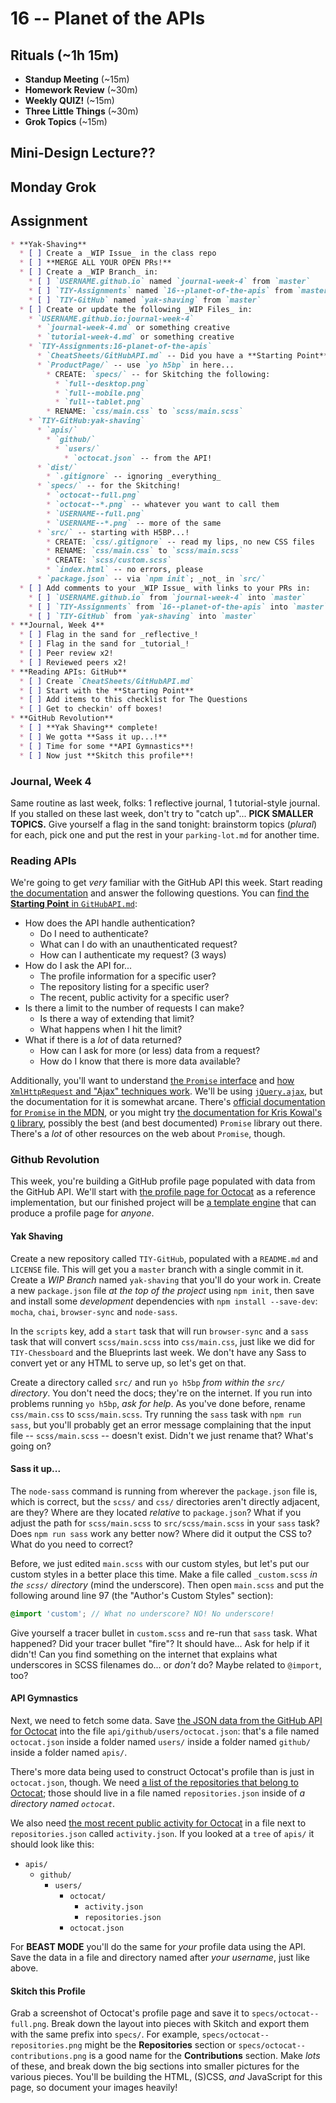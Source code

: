 # 16 -- Planet of the APIs

## Rituals (~1h 15m)

* **Standup Meeting** (~15m)
* **Homework Review** (~30m)
* **Weekly QUIZ!** (~15m)
* **Three Little Things** (~30m)
* **Grok Topics** (~15m)

## Mini-Design Lecture??

## Monday Grok

## Assignment

```markdown
* **Yak-Shaving**
  * [ ] Create a _WIP Issue_ in the class repo
  * [ ] **MERGE ALL YOUR OPEN PRs!**
  * [ ] Create a _WIP Branch_ in:
    * [ ] `USERNAME.github.io` named `journal-week-4` from `master`
    * [ ] `TIY-Assignments` named `16--planet-of-the-apis` from `master`
    * [ ] `TIY-GitHub` named `yak-shaving` from `master`
  * [ ] Create or update the following _WIP Files_ in:
    * `USERNAME.github.io:journal-week-4`
      * `journal-week-4.md` or something creative
      * `tutorial-week-4.md` or something creative
    * `TIY-Assignments:16-planet-of-the-apis`
      * `CheatSheets/GitHubAPI.md` -- Did you have a **Starting Point**?
      * `ProductPage/` -- use `yo h5bp` in here...
        * CREATE: `specs/` -- for Skitching the following:
          * `full--desktop.png`
          * `full--mobile.png`
          * `full--tablet.png`
        * RENAME: `css/main.css` to `scss/main.scss`
    * `TIY-GitHub:yak-shaving`
      * `apis/`
        * `github/`
          * `users/`
            * `octocat.json` -- from the API!
      * `dist/`
        * `.gitignore` -- ignoring _everything_
      * `specs/` -- for the Skitching!
        * `octocat--full.png`
        * `octocat--*.png` -- whatever you want to call them
        * `USERNAME--full.png`
        * `USERNAME--*.png` -- more of the same
      * `src/` -- starting with H5BP...!
        * CREATE: `css/.gitignore` -- read my lips, no new CSS files
        * RENAME: `css/main.css` to `scss/main.scss`
        * CREATE: `scss/custom.scss`
        * `index.html` -- no errors, please
      * `package.json` -- via `npm init`; _not_ in `src/`
  * [ ] Add comments to your _WIP Issue_ with links to your PRs in:
    * [ ] `USERNAME.github.io` from `journal-week-4` into `master`
    * [ ] `TIY-Assignments` from `16--planet-of-the-apis` into `master`
    * [ ] `TIY-GitHub` from `yak-shaving` into `master`
* **Journal, Week 4**
  * [ ] Flag in the sand for _reflective_!
  * [ ] Flag in the sand for _tutorial_!
  * [ ] Peer review x2!
  * [ ] Reviewed peers x2!
* **Reading APIs: GitHub**
  * [ ] Create `CheatSheets/GitHubAPI.md`
  * [ ] Start with the **Starting Point**
  * [ ] Add items to this checklist for The Questions
  * [ ] Get to checkin' off boxes!
* **GitHub Revolution**
  * [ ] **Yak Shaving** complete!
  * [ ] We gotta **Sass it up...!**
  * [ ] Time for some **API Gymnastics**!
  * [ ] Now just **Skitch this profile**!
```

### Journal, Week 4

Same routine as last week, folks: 1 reflective journal, 1 tutorial-style journal. If you stalled on these last week, don't try to "catch up"... **PICK SMALLER TOPICS.** Give yourself a flag in the sand tonight: brainstorm topics (_plural_) for each, pick one and put the rest in your `parking-lot.md` for another time.

### Reading APIs

We're going to get _very_ familiar with the GitHub API this week. Start reading [the documentation](http://developer.github.com/v3) and answer the following questions. You can [find the **Starting Point** in `GitHubAPI.md`](GitHubAPI.md):

* How does the API handle authentication?
  * Do I need to authenticate?
  * What can I do with an unauthenticated request?
  * How can I authenticate my request? (3 ways)
* How do I ask the API for...
  * The profile information for a specific user?
  * The repository listing for a specific user?
  * The recent, public activity for a specific user?
* Is there a limit to the number of requests I can make?
  * Is there a way of extending that limit?
  * What happens when I hit the limit?
* What if there is a _lot_ of data returned?
  * How can I ask for more (or less) data from a request?
  * How do I know that there is more data available?

Additionally, you'll want to understand [the `Promise` interface](http://www.html5rocks.com/en/tutorials/es6/promises/) and [how `XmlHttpRequest` and "Ajax" techniques work](http://teamtreehouse.com/library/ajax-basics). We'll be using [`jQuery.ajax`](http://api.jquery.com/jQuery.ajax/), but the documentation for it is somewhat arcane. There's [official documentation for `Promise` in the MDN](https://developer.mozilla.org/en-US/docs/Web/JavaScript/Reference/Global_Objects/Promise), or you might try [the documentation for Kris Kowal's `Q` library](http://documentup.com/kriskowal/q/), possibly the best (and best documented) `Promise` library out there. There's a _lot_ of other resources on the web about `Promise`, though.

### Github Revolution

This week, you're building a GitHub profile page populated with data from the GitHub API. We'll start with [the profile page for Octocat](https://github.com/octocat) as a reference implementation, but our finished project will be [a template engine](https://en.wikipedia.org/wiki/Template_processor) that can produce a profile page for _anyone_.

#### Yak Shaving

Create a new repository called `TIY-GitHub`, populated with a `README.md` and `LICENSE` file. This will get you a `master` branch with a single commit in it. Create a _WIP Branch_ named `yak-shaving` that you'll do your work in. Create a new `package.json` file _at the top of the project_ using `npm init`, then save and install some _development_ dependencies with `npm install --save-dev`: `mocha`, `chai`, `browser-sync` and `node-sass`.

In the `scripts` key, add a `start` task that will run `browser-sync` and a `sass` task that will convert `scss/main.scss` into `css/main.css`, just like we did for `TIY-Chessboard` and the Blueprints last week. We don't have any Sass to convert yet or any HTML to serve up, so let's get on that.

Create a directory called `src/` and run `yo h5bp` _from within the `src/` directory_. You don't need the docs; they're on the internet. If you run into problems running `yo h5bp`, _ask for help_. As you've done before, rename `css/main.css` to `scss/main.scss`. Try running the `sass` task with `npm run sass`, but you'll probably get an error message complaining that the input file -- `scss/main.scss` -- doesn't exist. Didn't we just rename that? What's going on?

#### Sass it up...

The `node-sass` command is running from wherever the `package.json` file is, which is correct, but the `scss/` and `css/` directories aren't directly adjacent, are they? Where are they located _relative_ to `package.json`? What if you adjust the path for `scss/main.scss` to `src/scss/main.scss` in your `sass` task? Does `npm run sass` work any better now? Where did it output the CSS to? What do you need to correct?

Before, we just edited `main.scss` with our custom styles, but let's put our custom styles in a better place this time. Make a file called `_custom.scss` _in the `scss/` directory_ (mind the underscore). Then open `main.scss` and put the following around line 97 (the "Author's Custom Styles" section):

```scss
@import 'custom'; // What no underscore? NO! No underscore!
```

Give yourself a tracer bullet in `custom.scss` and re-run that `sass` task. What happened? Did your tracer bullet "fire"? It should have... Ask for help if it didn't! Can you find something on the internet that explains what underscores in SCSS filenames do... or _don't_ do? Maybe related to `@import`, too?

#### API Gymnastics

Next, we need to fetch some data. Save [the JSON data from the GitHub API for Octocat](https://api.github.com/users/octocat) into the file `api/github/users/octocat.json`: that's a file named `octocat.json` inside a folder named `users/` inside a folder named `github/` inside a folder named `apis/`.

There's more data being used to construct Octocat's profile than is just in `octocat.json`, though. We need [a list of the repositories that belong to Octocat](https://api.github.com/users/octocat/repos); those should live in a file named `repositories.json` inside of _a directory named `octocat`_.

We also need [the most recent public activity for Octocat](https://api.github.com/users/octocat/events/public) in a file next to `repositories.json` called `activity.json`. If you looked at a `tree` of `apis/` it should look like this:

* `apis/`
  * `github/`
    * `users/`
      * `octocat/`
        * `activity.json`
        * `repositories.json`
      * `octocat.json`

For **BEAST MODE** you'll do the same for _your_ profile data using the API. Save the data in a file and directory named after _your username_, just like above.

#### Skitch this Profile

Grab a screenshot of Octocat's profile page and save it to `specs/octocat--full.png`. Break down the layout into pieces with Skitch and export them with the same prefix into `specs/`. For example, `specs/octocat--repositories.png` might be the **Repositories** section or `specs/octocat--contributions.png` is a good name for the **Contributions** section. Make _lots_ of these, and break down the big sections into smaller pictures for the various pieces. You'll be building the HTML, (S)CSS, _and_ JavaScript for this page, so document your images heavily!
